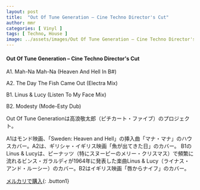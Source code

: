 ```yaml
---
layout: post
title:  "Out Of Tune Generation – Cine Techno Director's Cut"
author: mmr
categories: [ Vinyl ]
tags: [ Techno, House ]
image: ../assets/images/Out Of Tune Generation – Cine Techno Director's Cut.jpg
---
```


#### Out Of Tune Generation – Cine Techno Director's Cut

A1. Mah-Na Mah-Na (Heaven And Hell In B#)

A2. The Day The Fish Came Out (Electra Mix)

B1. Linus & Lucy (Listen To My Face Mix)

B2. Modesty (Mode-Esty Dub)

Out Of Tune Generationは高浪敬太郎（ピチカート・ファイブ）のプロジェクト。

A1はモンド映画、「Sweden: Heaven and Hell」の挿入曲「マナ・マナ」のハウスカバー。A2は、ギリシャ・イギリス映画「魚が出てきた日」のカバー。
B1のLinus & Lucyは、ピーナッツ（特にスヌーピーのメリー・クリスマス）で頻繁に流れるビンス・ガラルディが1964年に発表した楽曲Linus & Lucy（ライナス・アンド・ルーシー）のカバー。B2はイギリス映画「唇からナイフ」のカバー。

[メルカリで購入](https://jp.mercari.com/item/m61860876108){: .button1}

